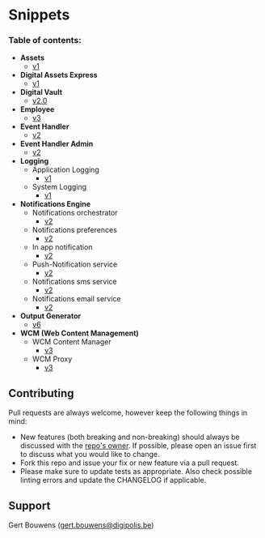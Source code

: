 # Snippets


### Table of contents:

   * **Assets**
     * [v1](assets/v1/README.md)
   * **Digital Assets Express**
     * [v1](assetsexpress/v1/README.md)
   * **Digital Vault**
     * [v2.0](digitalvault/v2.0/README.md)
   * **Employee**
     * [v3](employee/v3/README.md)
   * **Event Handler**
     * [v2](eventhandler/v2/README.md)
   * **Event Handler Admin**
     * [v2](eventhandleradmin/v2/README.md)
   * **Logging**
     * Application Logging
       * [v1](applicationlogging/v1/README.md) 
     * System Logging
       * [v1](systemlogging/v1/README.md)
   * **Notifications Engine**
     * Notifications orchestrator
       * [v2](notif-orchestrator/v2/README.md)
     * Notifications preferences
       * [v2](notif-preferences/v2/README.md)
     * In app notification
       * [v2](in-app-notification/v2/README.md)
     * Push-Notification service
       * [v2](push-notifications/v2/README.md)
     * Notifications sms service
       * [v2](sms-service/v2/README.md)
     * Notifications email service
       * [v2](email-service/v2/README.md)
   * **Output Generator**
     * [v6](outputgenerator/V6/README.md)
   * **WCM (Web Content Management)**
     * WCM Content Manager
       * [v3](wcm/wcm-content-manager/v3/README.md)
     * WCM Proxy
       * [v3](wcm/wcm-proxy/v3/README.md)

## Contributing

Pull requests are always welcome, however keep the following things in mind:

- New features (both breaking and non-breaking) should always be discussed with the [repo's owner](#support). If possible, please open an issue first to discuss what you would like to change.
- Fork this repo and issue your fix or new feature via a pull request.
- Please make sure to update tests as appropriate. Also check possible linting errors and update the CHANGELOG if applicable.

## Support

Gert Bouwens (<gert.bouwens@digipolis.be>)
